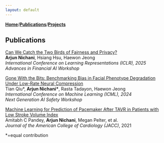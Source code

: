 ```yaml
---
layout: default
---
```


[**Home**](index.md)/[**Publications**](publications.md)/[**Projects**](projects.md)

## Publications

[Can We Catch the Two Birds of Fairness and Privacy?](./can_we_catch_two_birds.pdf)  
**Arjun Nichani**, Hsiang Hsu, Haewon Jeong  
*International Conference on Learning Representations (ICLR), 2025*   
*Advances in Financial AI Workshop*


[Gone With the Bits: Benchmarking Bias in Facial Phenotype Degradation Under Low-Rate Neural Compression](https://openreview.net/forum?id=zIrvyQdIG4)  
Tian Qiu\*, **Arjun Nichani\***, Rasta Tadayon, Haewon Jeong  
*International Conference on Machine Learning (ICML), 2024*  
*Next Generation AI Safety Workshop*

[Machine Learning for Prediction of Pacemaker After TAVR in Patients with Low Stroke Volume Index](https://www.jacc.org/doi/full/10.1016/S0735-1097%2821%2902541-9)  
Amitabh C Pandey, **Arjun Nichani**, Megan Pelter, et al.  
*Journal of the American College of Cardiology (JACC)*, 2021

\*=equal contribution